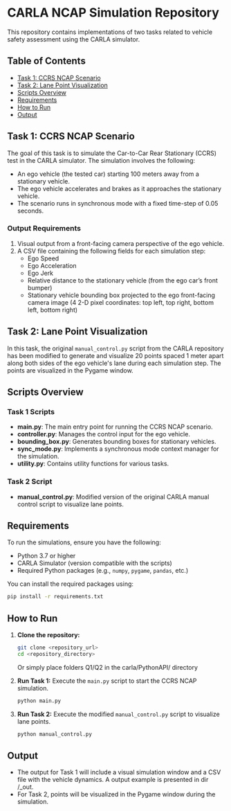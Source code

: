 
# CARLA NCAP Simulation Repository

This repository contains implementations of two tasks related to vehicle safety assessment using the CARLA simulator.

## Table of Contents
- [Task 1: CCRS NCAP Scenario](#task-1-ccrs-ncap-scenario)
- [Task 2: Lane Point Visualization](#task-2-lane-point-visualization)
- [Scripts Overview](#scripts-overview)
- [Requirements](#requirements)
- [How to Run](#how-to-run)
- [Output](#output)

## Task 1: CCRS NCAP Scenario
The goal of this task is to simulate the Car-to-Car Rear Stationary (CCRS) test in the CARLA simulator. The simulation involves the following:
- An ego vehicle (the tested car) starting 100 meters away from a stationary vehicle.
- The ego vehicle accelerates and brakes as it approaches the stationary vehicle.
- The scenario runs in synchronous mode with a fixed time-step of 0.05 seconds.

### Output Requirements
1. Visual output from a front-facing camera perspective of the ego vehicle.
2. A CSV file containing the following fields for each simulation step:
   - Ego Speed
   - Ego Acceleration
   - Ego Jerk
   - Relative distance to the stationary vehicle (from the ego car’s front bumper)
   - Stationary vehicle bounding box projected to the ego front-facing camera image (4 2-D pixel coordinates: top left, top right, bottom left, bottom right)

## Task 2: Lane Point Visualization
In this task, the original `manual_control.py` script from the CARLA repository has been modified to generate and visualize 20 points spaced 1 meter apart along both sides of the ego vehicle's lane during each simulation step. The points are visualized in the Pygame window.

## Scripts Overview
### Task 1 Scripts
- **main.py**: The main entry point for running the CCRS NCAP scenario.
- **controller.py**: Manages the control input for the ego vehicle.
- **bounding_box.py**: Generates bounding boxes for stationary vehicles.
- **sync_mode.py**: Implements a synchronous mode context manager for the simulation.
- **utility.py**: Contains utility functions for various tasks.

### Task 2 Script
- **manual_control.py**: Modified version of the original CARLA manual control script to visualize lane points.

## Requirements
To run the simulations, ensure you have the following:
- Python 3.7 or higher
- CARLA Simulator (version compatible with the scripts)
- Required Python packages (e.g., `numpy`, `pygame`, `pandas`, etc.)

You can install the required packages using:

```bash
pip install -r requirements.txt
```

## How to Run
1. **Clone the repository:**
   ```bash
   git clone <repository_url>
   cd <repository_directory>
   ```
   Or simply place folders Q1/Q2 in the carla/PythonAPI/ directory

2. **Run Task 1:**
   Execute the `main.py` script to start the CCRS NCAP simulation.
   ```bash
   python main.py
   ```

3. **Run Task 2:**
   Execute the modified `manual_control.py` script to visualize lane points.
   ```bash
   python manual_control.py
   ```

## Output
- The output for Task 1 will include a visual simulation window and a CSV file with the vehicle dynamics. A output example is presented in dir /_out.
- For Task 2, points will be visualized in the Pygame window during the simulation.


